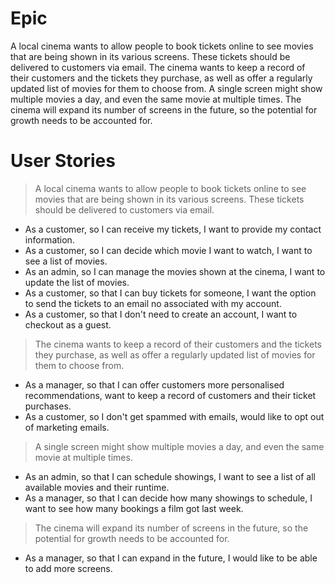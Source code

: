 # Epic

A local cinema wants to allow people to book tickets online to see movies that are being shown in its various screens. These tickets should be delivered to customers via email. The cinema wants to keep a record of their customers and the tickets they purchase, as well as offer a regularly updated list of movies for them to choose from. A single screen might show multiple movies a day, and even the same movie at multiple times. The cinema will expand its number of screens in the future, so the potential for growth needs to be accounted for.

# User Stories
>A local cinema wants to allow people to book tickets online to see movies that are being shown in its various screens. These tickets should be delivered to customers via email. 
- As a customer, so I can receive my tickets, I want to provide my contact information.
- As a customer, so I can decide which movie I want to watch, I want to see a list of movies.
- As an admin, so I can manage the movies shown at the cinema, I want to update the list of movies.
- As a customer, so that I can buy tickets for someone, I want the option to send the tickets to an email no associated with my account.
- As a customer, so that I don't need to create an account, I want to checkout as a guest.

>The cinema wants to keep a record of their customers and the tickets they purchase, as well as offer a regularly updated list of movies for them to choose from.
- As a manager, so that I can offer customers more personalised recommendations, want to keep a record of customers and their ticket purchases.
- As a customer, so I don't get spammed with emails, would like to opt out of marketing emails.

>A single screen might show multiple movies a day, and even the same movie at multiple times.
- As an admin, so that I can schedule showings, I want to see a list of all available movies and their runtime.
- As a manager, so that I can decide how many showings to schedule, I want to see how many bookings a film got last week.

 >The cinema will expand its number of screens in the future, so the potential for growth needs to be accounted for.
 - As a manager, so that I can expand in the future, I would like to be able to add more screens.
